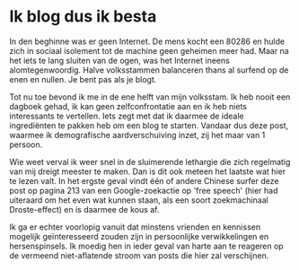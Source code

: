 # Ik blog dus ik besta

In den beghinne was er geen Internet. De mens kocht een 80286 en hulde zich in sociaal isolement tot de machine geen geheimen meer had. Maar na het iets te lang sluiten van de ogen, was het Internet ineens alomtegenwoordig. Halve volksstammen balanceren thans al surfend op de enen en nullen. Je bent pas als je blogt.

Tot nu toe bevond ik me in de ene helft van mijn volksstam. Ik heb nooit een dagboek gehad, ik kan geen zelfconfrontatie aan en ik heb niets interessants te vertellen. Iets zegt met dat ik daarmee de ideale ingrediënten te pakken heb om een blog te starten. Vandaar dus deze post, waarmee ik demografische aardverschuiving inzet, zij het maar van 1 persoon.

Wie weet verval ik weer snel in de sluimerende lethargie die zich regelmatig van mij dreigt meester te maken. Dan is dit ook meteen het laatste wat hier te lezen valt. In het ergste geval vindt één of andere Chinese surfer deze post op pagina 213 van een Google-zoekactie op 'free speech' (hier had uiteraard om het even wat kunnen staan, als een soort zoekmachinaal Droste-effect) en is daarmee de kous af.

Ik ga er echter voorlopig vanuit dat minstens vrienden en kennissen mogelijk geïnteresseerd zouden zijn in persoonlijke verwikkelingen en hersenspinsels. Ik moedig hen in ieder geval van harte aan te reageren op de vermeend niet-aflatende stroom van posts die hier zal verschijnen.